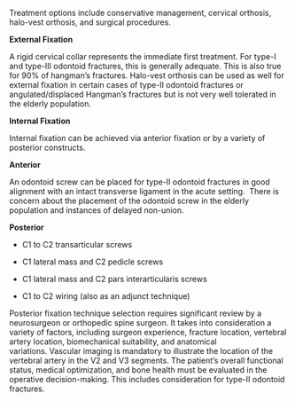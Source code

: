 Treatment options include conservative management, cervical orthosis, halo-vest orthosis, and surgical procedures.

**External Fixation**

A rigid cervical collar represents the immediate first treatment. For type-I and type-III odontoid fractures, this is generally adequate. This is also true for 90% of hangman’s fractures. Halo-vest orthosis can be used as well for external fixation in certain cases of type-II odontoid fractures or angulated/displaced Hangman’s fractures but is not very well tolerated in the elderly population.

**Internal Fixation**

Internal fixation can be achieved via anterior fixation or by a variety of posterior constructs.

**Anterior**

An odontoid screw can be placed for type-II odontoid fractures in good alignment with an intact transverse ligament in the acute setting.  There is concern about the placement of the odontoid screw in the elderly population and instances of delayed non-union.

**Posterior**

- C1 to C2 transarticular screws

- C1 lateral mass and C2 pedicle screws

- C1 lateral mass and C2 pars interarticularis screws

- C1 to C2 wiring (also as an adjunct technique)

Posterior fixation technique selection requires significant review by a neurosurgeon or orthopedic spine surgeon. It takes into consideration a variety of factors, including surgeon experience, fracture location, vertebral artery location, biomechanical suitability, and anatomical variations. Vascular imaging is mandatory to illustrate the location of the vertebral artery in the V2 and V3 segments. The patient’s overall functional status, medical optimization, and bone health must be evaluated in the operative decision-making. This includes consideration for type-II odontoid fractures.